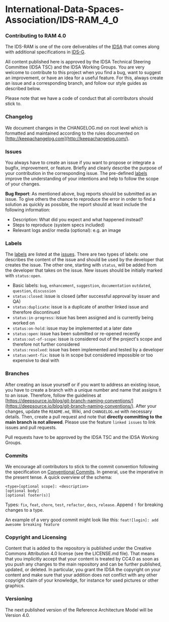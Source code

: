 # International-Data-Spaces-Association/IDS-RAM\_4\_0

### Contributing to RAM 4.0

The IDS-RAM is one of the core deliverables of the [IDSA](https://www.internationaldataspaces.org/) that comes along with additional specifications in [IDS-G](https://github.com/International-Data-Spaces-Association/IDS-G).

All content published here is approved by the IDSA Technical Steering Committee (IDSA TSC) and the IDSA Working Groups. You are very welcome to contribute to this project when you find a bug, want to suggest an improvement, or have an idea for a useful feature. For this, always create an issue and a corresponding branch, and follow our style guides as described below.

Please note that we have a code of conduct that all contributors should stick to.

### Changelog

We document changes in the CHANGELOG.md on root level which is formatted and maintained according to the rules documented on [http://keepachangelog.com](http://keepachangelog.com/).

### Issues

You always have to create an issue if you want to propose or integrate a bugfix, improvement, or feature. Briefly and clearly describe the purpose of your contribution in the corresponding issue. The pre-defined [labels](broken-reference) improve the understanding of your intentions and help to follow the scope of your changes.

**Bug Report**: As mentioned above, bug reports should be submitted as an issue. To give others the chance to reproduce the error in order to find a solution as quickly as possible, the report should at least include the following information:

* Description: What did you expect and what happened instead?
* Steps to reproduce (system specs included)
* Relevant logs and/or media (optional): e.g. an image

### Labels

The [labels](https://github.com/International-Data-Spaces-Association/IDS-RAM\_4\_0/labels) are listed at the [issues](https://github.com/International-Data-Spaces-Association/IDS-RAM\_4\_0/issues). There are two types of labels: one describes the content of the issue and should be used by the developer that creates the issue. The other one, starting with `status`, will be added from the developer that takes on the issue. New issues should be initially marked with `status:open`.

* Basic labels: `bug`, `enhancement`, `suggestion`, `documentation` `outdated`, `question`, `discussion`
* `status:closed`: issue is closed (after successful approval by issuer and QA)
* `status:duplicate`: issue is a duplicate of another linked issue and therefore discontinued
* `status:in-progress`: issue has been assigned and is currently being worked on
* `status:on-hold`: issue may be implemented at a later date
* `status:open`: issue has been submitted or re-opened recently
* `status:out-of-scope`: issue is considered out of the project's scope and therefore not further considered
* `status:resolved`: issue has been implemented and tested by a developer
* `status:wont-fix`: issue is in scope but considered impossible or too expensive to deal with

### Branches

After creating an issue yourself or if you want to address an existing issue, you have to create a branch with a unique number and name that assigns it to an issue. Therefore, follow the guidelines at [https://deepsource.io/blog/git-branch-naming-conventions/](https://deepsource.io/blog/git-branch-naming-conventions/). After your changes, update the `README.md`, Wiki, and `CHANGELOG.md` with necessary details. Then, create a pull request and note that **directly committing to the main branch is not allowed**. Please use the feature `linked issues` to link issues and pull requests.

Pull requests have to be approved by the IDSA TSC and the IDSA Working Groups.

### Commits

We encourage all contributors to stick to the commit convention following the specification on [Conventional Commits](https://www.conventionalcommits.org/en/v1.0.0/). In general, use the imperative in the present tense. A quick overview of the schema:

```
<type>[optional scope]: <description>
[optional body]
[optional footer(s)]
```

Types: `fix`, `feat`, `chore`, `test`, `refactor`, `docs`, `release`. Append `!` for breaking changes to a type.

An example of a very good commit might look like this: `feat![login]: add awesome breaking feature`

### Copyright and Licensing

Content that is added to the repository is published under the Creative Commons Attribution 4.0 license (see the LICENSE.md file). That means that you implicitly accept that your content is treated by CC4.0 as soon as you push any changes to the main repository and can be further published, updated, or deleted. In particular, you grant the IDSA the copyright on your content and make sure that your addition does not conflict with any other copyright claim of your knowledge, for instance for used pictures or other graphics.

### Versioning

The next published version of the Reference Architecture Model will be Version 4.0.
